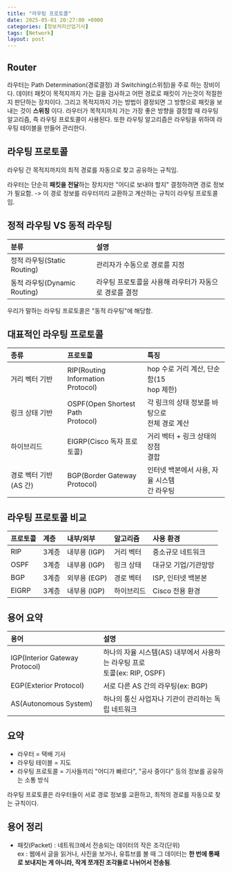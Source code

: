 ```yaml
---
title: "라우팅 프로토콜"
date: 2025-05-01 20:27:00 +0900
categories: [정보처리산업기사]
tags: [Network]
layout: post
---
```


## Router
  
라우터는 Path Determination(경로결정) 과 Switching(스위칭)을 주로 하는 장비이다. 데이터 패킷이 목적지까지 가는 길을 검사하고 어떤 경로로 패킷이 가는것이 적절한지 판단하는 장치이다. 그리고 목적지까지 가는 방법이 결정되면 그 방향으로 패킷을 보내는 것이 **스위칭** 이다. 라우터가 목적지까지 가는 가장 좋은 방향을 결정할 때 라우팅 알고리즘, 즉 라우팅 프로토콜이 사용된다. 또한 라우팅 알고리즘은 라우팅을 위하여 라우팅 테이블을 만들어 관리한다.
  
## 라우팅 프로토콜
  
라우팅 간 목적지까지의 최적 경로를 자동으로 찾고 공유하는 규칙임.
  
라우터는 단순히 **패킷을 전달**하는 장치지만 "어디로 보내야 할지" 결정하려면 경로 정보가 필요함.
-> 이 경로 정보를 라우터끼리 교환하고 계산하는 규칙이 라우팅 프로토콜임.
  
## 정적 라우팅 VS 동적 라우팅
  
| 분류 | 설명 |
|:----|:------|
| 정적 라우팅(Static Routing) | 관리자가 수동으로 경로를 지정 |
| 동적 라우팅(Dynamic Routing) | 라우팅 프로토콜을 사용해 라우터가 자동으로 경로를 결정 |
  
우리가 말하는 라우팅 프로토콜은 "동적 라우팅"에 해당함.
  
## 대표적인 라우팅 프로토콜

| 종류 | 프로토콜 | 특징 |
|:----|:------|:------|
| 거리 벡터 기반 | RIP(Routing Information <br>Protocol) | hop 수로 거리 계산, 단순함(15<br> hop 제한) |
| 링크 상태 기반 | OSPF(Open Shortest Path<br> Protocol) | 각 링크의 상태 정보를 바탕으로<br>전체 경로 계산 |
| 하이브리드 | EIGRP(Cisco 독자 프로토콜) | 거리 벡터 + 링크 상태의 장점<br> 결합 |
| 경로 벡터 기반(AS 간) | BGP(Border Gateway<br> Protocol) | 인터넷 백본에서 사용, 자율 시스템<br>간 라우팅 |

## 라우팅 프로토콜 비교
  
| 프로토콜 | 계층 | 내부/외부 | 알고리즘 | 사용 환경 |
|:----|:---|:-----|:----|:------|
| RIP | 3계층 | 내부용 (IGP) | 거리 벡터 | 중소규모 네트워크 |
| OSPF | 3계층 | 내부용 (IGP) | 링크 상태 | 대규모 기업/기관망망 |
| BGP | 3계층 | 외부용 (EGP) | 경로 벡터 | ISP, 인터넷 백본본 |
| EIGRP | 3계층 | 내부용 (IGP) | 하이브리드 | Cisco 전용 환경 |

## 용어 요약

| 용어 | 설명 |
|:-----|:------|
| IGP(Interior Gateway Protocol) | 하나의 자율 시스템(AS) 내부에서 사용하는 라우팅 프로<br>토콜(ex: RIP, OSPF) |
| EGP(Exterior Protocol) | 서로 다른 AS 간의 라우팅(ex: BGP) |
| AS(Autonomous System) | 하나의 통신 사업자나 기관이 관리하는 독립 네트워크 |

## 요약
  
- 라우터 = 택배 기사
- 라우팅 테이블 = 지도
- 라우팅 프로토콜 = 기사들끼리 "어디가 빠르다", "공사 중이다" 등의 정보를 공유하는 소통 방식
  
라우팅 프로토콜은 라우터들이 서로 경로 정보를 교환하고, 최적의 경로를 자동으로 찾는 규칙이다.

## 용어 정리
- 패킷(Packet) : 네트워크에서 전송되는 데이터의 작은 조각(단위)  
ex : 웹에서 글을 읽거나, 사진을 보거나, 유튜브를 볼 때 그 데이터는 **한 번에 통째로 보내지는 게 아니라, 작게 쪼개진 조각들로 나뉘어서 전송됨**.